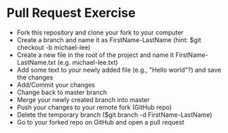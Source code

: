 # Pull Request Exercise

- Fork this repository and clone your fork to your computer
- Create a branch and name it as FirstName-LastName (hint: $git checkout -b michael-lee)
- Create a new file in the root of the project and name it FirstName-LastName.txt (e.g. michael-lee.txt)
- Add some text to your newly added file (e.g., "Hello world"?) and save the changes
- Add/Commit your changes
- Change back to master branch
- Merge your newly created branch into master
- Push your changes to your remote fork (GitHub repo)
- Delete the temporary branch ($git branch -d FirstName-LastName)
- Go to your forked repo on GitHub and open a pull request

